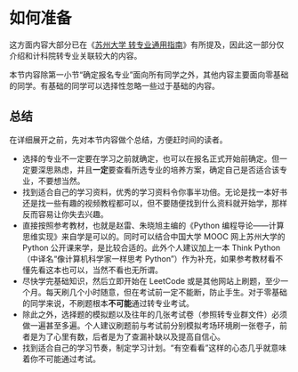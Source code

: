 # 如何准备

这方面内容大部分已在《[苏州大学 转专业通用指南](https://gaoge011022.gitbook.io/suda-major-change-guide-universal/)》有所提及，因此这一部分仅介绍和计科院转专业关联较大的内容。

本节内容除第一小节“确定报名专业”面向所有同学之外，其他内容主要面向零基础的同学。有基础的同学可以选择性忽略一些过于基础的内容。

## 总结

在详细展开之前，先对本节内容做个总结，方便赶时间的读者。

- 选择的专业不一定要在学习之前就确定，也可以在报名正式开始前确定。但一定要深思熟虑，并且**一定**要查看所选专业的培养方案，确定自己是否适合该专业，不要想当然。
- 找到适合自己的学习资料，优秀的学习资料令你事半功倍。无论是找一本好书还是找一些有趣的视频教程都可以，但不要随便找到什么资料就开始学，那样反而容易让你失去兴趣。
- 直接按照参考教材，也就是赵雷、朱晓旭主编的《Python 编程导论——计算思维实现》来自学是可以的。同时可以结合中国大学 MOOC 网上苏州大学的 Python 公开课来学，是比较合适的。此外个人建议加上一本 Think Python（中译名“像计算机科学家一样思考 Python”）作为补充，如果参考教材看不懂先看这本也可以，当然不看也无所谓。
- 尽快学完基础知识，然后立即开始在 LeetCode 或是其他网站上刷题，至少一个月。每天刷几个小时随意，但在考试前一定不能断，防止手生。对于零基础的同学来说，不刷题根本**不可能**通过转专业考试。
- 除此之外，选择题的模拟题以及往年的几张考试卷（参照转专业群文件）必须做一遍甚至多遍。个人建议刷题前与考试前分别模拟考场环境刷一张卷子，前者是为了心里有数，后者是为了查漏补缺以及提高自信心。
- 找到适合自己的学习节奏，制定学习计划。“有空看看”这样的心态几乎就意味着你不可能通过考试。
